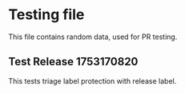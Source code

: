 # Testing file

This file contains random data, used for PR testing.


## Test Release 1753170820

This tests triage label protection with release label.
